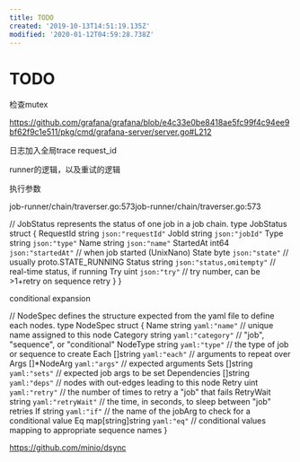 ```yaml
---
title: TODO
created: '2019-10-13T14:51:19.135Z'
modified: '2020-01-12T04:59:28.738Z'
---
```


# TODO

检查mutex

https://github.com/grafana/grafana/blob/e4c33e0be8418ae5fc99f4c94ee9bf62f9c1e511/pkg/cmd/grafana-server/server.go#L212


日志加入全局trace request_id

runner的逻辑，以及重试的逻辑

执行参数

job-runner/chain/traverser.go:573job-runner/chain/traverser.go:573

// JobStatus represents the status of one job in a job chain.
type JobStatus struct {
	RequestId string `json:"requestId"`
	JobId     string `json:"jobId"`
	Type      string `json:"type"`
	Name      string `json:"name"`
	StartedAt int64  `json:"startedAt"`        // when job started (UnixNano)
	State     byte   `json:"state"`            // usually proto.STATE_RUNNING
	Status    string `json:"status,omitempty"` // real-time status, if running
	Try       uint   `json:"try"`              // try number, can be >1+retry on sequence retry
}
}

conditional expansion

// NodeSpec defines the structure expected from the yaml file to define each nodes.
type NodeSpec struct {
	Name         string            `yaml:"name"`      // unique name assigned to this node
	Category     string            `yaml:"category"`  // "job", "sequence", or "conditional"
	NodeType     string            `yaml:"type"`      // the type of job or sequence to create
	Each         []string          `yaml:"each"`      // arguments to repeat over
	Args         []*NodeArg        `yaml:"args"`      // expected arguments
	Sets         []string          `yaml:"sets"`      // expected job args to be set
	Dependencies []string          `yaml:"deps"`      // nodes with out-edges leading to this node
	Retry        uint              `yaml:"retry"`     // the number of times to retry a "job" that fails
	RetryWait    string            `yaml:"retryWait"` // the time, in seconds, to sleep between "job" retries
	If           string            `yaml:"if"`        // the name of the jobArg to check for a conditional value
	Eq           map[string]string `yaml:"eq"`        // conditional values mapping to appropriate sequence names
}

https://github.com/minio/dsync

